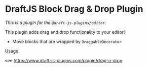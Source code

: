 # DraftJS Block Drag & Drop Plugin

_This is a plugin for the `@draft-js-plugins/editor`._

This plugin adds drag and drop functionality to your editor!

- Move blocks that are wrapped by `DraggableDecorator`

Usage:

see https://www.draft-js-plugins.com/plugin/drag-n-drop
